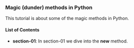 ### Magic (dunder) methods in Python
This tutorial is about some of the magic methods in Python.

#### List of Contents
- **section-01**: In section-01 we dive into the __new__ method.
